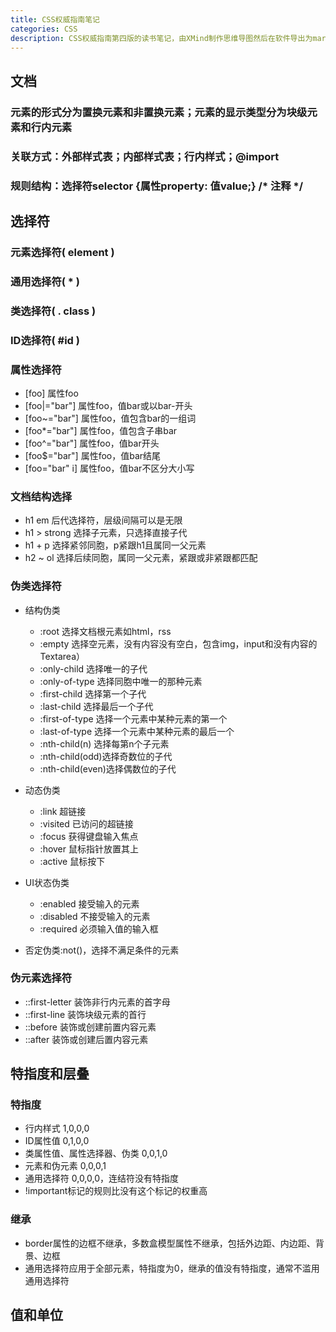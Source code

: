 ```yaml
---
title: CSS权威指南笔记
categories: CSS
description: CSS权威指南第四版的读书笔记，由XMind制作思维导图然后在软件导出为markdown格式
---
```


## 文档

### 元素的形式分为置换元素和非置换元素；元素的显示类型分为块级元素和行内元素

### 关联方式：外部样式表；内部样式表；行内样式；@import

### 规则结构：选择符selector {属性property: 值value;} /* 注释 */

## 选择符

### 元素选择符( element )

### 通用选择符( * )

### 类选择符( . class )

### ID选择符( #id )

<!-- more -->

### 属性选择符

- [foo] 属性foo
- [foo|="bar"] 属性foo，值bar或以bar-开头
- [foo~="bar"] 属性foo，值包含bar的一组词
- [foo*="bar"] 属性foo，值包含子串bar
- [foo^="bar"] 属性foo，值bar开头
- [foo$="bar"] 属性foo，值bar结尾
- [foo="bar" i] 属性foo，值bar不区分大小写

### 文档结构选择

- h1 em 后代选择符，层级间隔可以是无限
- h1 > strong 选择子元素，只选择直接子代
- h1 + p 选择紧邻同胞，p紧跟h1且属同一父元素
- h2 ~ ol 选择后续同胞，属同一父元素，紧跟或非紧跟都匹配

### 伪类选择符

- 结构伪类

	- :root 选择文档根元素如html，rss
	- :empty 选择空元素，没有内容没有空白，包含img，input和没有内容的Textarea）
	- :only-child 选择唯一的子代
	- :only-of-type 选择同胞中唯一的那种元素
	- :first-child 选择第一个子代
	- :last-child 选择最后一个子代
	- :first-of-type 选择一个元素中某种元素的第一个
	- :last-of-type 选择一个元素中某种元素的最后一个
	- :nth-child(n) 选择每第n个子元素
	- :nth-child(odd)选择奇数位的子代
	- :nth-child(even)选择偶数位的子代

- 动态伪类

	- :link 超链接
	- :visited 已访问的超链接
	- :focus 获得键盘输入焦点
	- :hover 鼠标指针放置其上
	- :active 鼠标按下

- UI状态伪类

	- :enabled 接受输入的元素
	- :disabled 不接受输入的元素
	- :required 必须输入值的输入框

- 否定伪类:not()，选择不满足条件的元素

### 伪元素选择符

- ::first-letter 装饰非行内元素的首字母
- ::first-line 装饰块级元素的首行
- ::before 装饰或创建前置内容元素
- ::after 装饰或创建后置内容元素

## 特指度和层叠

### 特指度

- 行内样式 1,0,0,0
- ID属性值 0,1,0,0
- 类属性值、属性选择器、伪类 0,0,1,0
- 元素和伪元素 0,0,0,1
- 通用选择符 0,0,0,0，连结符没有特指度
- !important标记的规则比没有这个标记的权重高

### 继承

- border属性的边框不继承，多数盒模型属性不继承，包括外边距、内边距、背景、边框
- 通用选择符应用于全部元素，特指度为0，继承的值没有特指度，通常不滥用通用选择符

## 值和单位